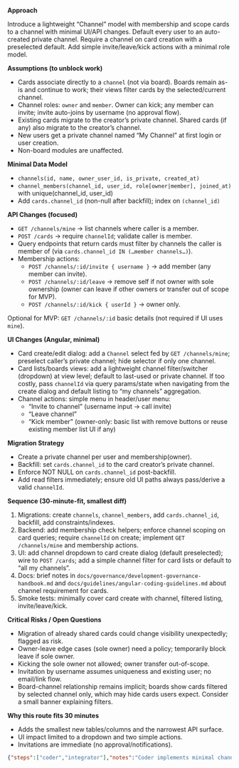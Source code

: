 **Approach**

Introduce a lightweight “Channel” model with membership and scope cards to a channel with minimal UI/API changes. Default every user to an auto-created private channel. Require a channel on card creation with a preselected default. Add simple invite/leave/kick actions with a minimal role model.

**Assumptions (to unblock work)**

- Cards associate directly to a `channel` (not via board). Boards remain as-is and continue to work; their views filter cards by the selected/current channel.
- Channel roles: `owner` and `member`. Owner can kick; any member can invite; invite auto-joins by username (no approval flow).
- Existing cards migrate to the creator’s private channel. Shared cards (if any) also migrate to the creator’s channel.
- New users get a private channel named “My Channel” at first login or user creation.
- Non-board modules are unaffected.

**Minimal Data Model**

- `channels(id, name, owner_user_id, is_private, created_at)`
- `channel_members(channel_id, user_id, role[owner|member], joined_at)` with unique(channel_id, user_id)
- Add `cards.channel_id` (non-null after backfill); index on `(channel_id)`

**API Changes (focused)**

- `GET /channels/mine` → list channels where caller is a member.
- `POST /cards` → require `channelId`; validate caller is member.
- Query endpoints that return cards must filter by channels the caller is member of (via `cards.channel_id IN (…member channels…)`).
- Membership actions:
  - `POST /channels/:id/invite { username }` → add member (any member can invite).
  - `POST /channels/:id/leave` → remove self if not owner with sole ownership (owner can leave if other owners or transfer out of scope for MVP).
  - `POST /channels/:id/kick { userId }` → owner only.

Optional for MVP: `GET /channels/:id` basic details (not required if UI uses `mine`).

**UI Changes (Angular, minimal)**

- Card create/edit dialog: add a `Channel` select fed by `GET /channels/mine`; preselect caller’s private channel; hide selector if only one channel.
- Card lists/boards views: add a lightweight channel filter/switcher (dropdown) at view level; default to last-used or private channel. If too costly, pass `channelId` via query params/state when navigating from the create dialog and default listing to “my channels” aggregation.
- Channel actions: simple menu in header/user menu:
  - “Invite to channel” (username input → call invite)
  - “Leave channel”
  - “Kick member” (owner-only: basic list with remove buttons or reuse existing member list UI if any)

**Migration Strategy**

- Create a private channel per user and membership(owner).
- Backfill: set `cards.channel_id` to the card creator’s private channel.
- Enforce NOT NULL on `cards.channel_id` post-backfill.
- Add read filters immediately; ensure old UI paths always pass/derive a valid `channelId`.

**Sequence (30-minute-fit, smallest diff)**

1) Migrations: create `channels`, `channel_members`, add `cards.channel_id`, backfill, add constraints/indexes.  
2) Backend: add membership check helpers; enforce channel scoping on card queries; require `channelId` on create; implement `GET /channels/mine` and membership actions.  
3) UI: add channel dropdown to card create dialog (default preselected); wire to `POST /cards`; add a simple channel filter for card lists or default to “all my channels”.  
4) Docs: brief notes in `docs/governance/development-governance-handbook.md` and `docs/guidelines/angular-coding-guidelines.md` about channel requirement for cards.  
5) Smoke tests: minimally cover card create with channel, filtered listing, invite/leave/kick.

**Critical Risks / Open Questions**

- Migration of already shared cards could change visibility unexpectedly; flagged as risk.
- Owner-leave edge cases (sole owner) need a policy; temporarily block leave if sole owner.
- Kicking the sole owner not allowed; owner transfer out-of-scope.
- Invitation by username assumes uniqueness and existing user; no email/link flow.
- Board-channel relationship remains implicit; boards show cards filtered by selected channel only, which may hide cards users expect. Consider a small banner explaining filters.

**Why this route fits 30 minutes**

- Adds the smallest new tables/columns and the narrowest API surface.
- UI impact limited to a dropdown and two simple actions.
- Invitations are immediate (no approval/notifications).

```json
{"steps":["coder","integrator"],"notes":"Coder implements minimal channel model, membership, card.channel_id, scoped queries, and small UI additions (channel select on card create, simple filter). Integrator runs migrations, wires config, and verifies endpoints/UI load. Owner/member role kept minimal; invites by username auto-join. Existing cards backfilled to creator’s private channel.","tests":"Backend: (1) Create card with invalid channel → 403. (2) Create card in member channel → 201, channelId stored. (3) List cards returns only member-channel cards. (4) Invite adds membership; invitee can list/create. (5) Leave removes membership; access revoked. (6) Kick by owner removes member; member loses access. UI: (1) Card create shows channel dropdown with default. (2) Creating a card without changing selection succeeds. (3) Switching channel filter changes visible cards. Migration: After migration, existing cards have non-null channel_id and are visible in private channel."}
```